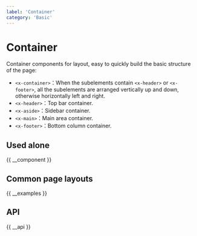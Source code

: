 ```yaml
---
label: 'Container'
category: 'Basic'
---
```


# Container

Container components for layout, easy to quickly build the basic structure of the page:

- `<x-container>`：When the subelements contain `<x-header>` or `<x-footer>`, all the subelements are arranged vertically up and down, otherwise horizontally left and right.
- `<x-header>`：Top bar container.
- `<x-aside>`：Sidebar container.
- `<x-main>`：Main area container.
- `<x-footer>`：Bottom column container.

## Used alone

{{ __component }}

## Common page layouts

{{ __examples }}

## API

{{ __api }}
